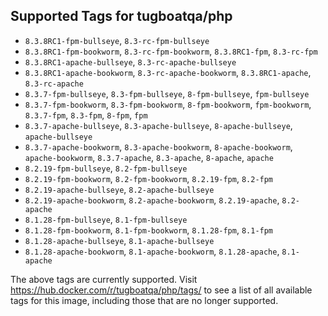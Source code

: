 ## Supported Tags for tugboatqa/php

* `8.3.8RC1-fpm-bullseye`, `8.3-rc-fpm-bullseye`
* `8.3.8RC1-fpm-bookworm`, `8.3-rc-fpm-bookworm`, `8.3.8RC1-fpm`, `8.3-rc-fpm`
* `8.3.8RC1-apache-bullseye`, `8.3-rc-apache-bullseye`
* `8.3.8RC1-apache-bookworm`, `8.3-rc-apache-bookworm`, `8.3.8RC1-apache`, `8.3-rc-apache`
* `8.3.7-fpm-bullseye`, `8.3-fpm-bullseye`, `8-fpm-bullseye`, `fpm-bullseye`
* `8.3.7-fpm-bookworm`, `8.3-fpm-bookworm`, `8-fpm-bookworm`, `fpm-bookworm`, `8.3.7-fpm`, `8.3-fpm`, `8-fpm`, `fpm`
* `8.3.7-apache-bullseye`, `8.3-apache-bullseye`, `8-apache-bullseye`, `apache-bullseye`
* `8.3.7-apache-bookworm`, `8.3-apache-bookworm`, `8-apache-bookworm`, `apache-bookworm`, `8.3.7-apache`, `8.3-apache`, `8-apache`, `apache`
* `8.2.19-fpm-bullseye`, `8.2-fpm-bullseye`
* `8.2.19-fpm-bookworm`, `8.2-fpm-bookworm`, `8.2.19-fpm`, `8.2-fpm`
* `8.2.19-apache-bullseye`, `8.2-apache-bullseye`
* `8.2.19-apache-bookworm`, `8.2-apache-bookworm`, `8.2.19-apache`, `8.2-apache`
* `8.1.28-fpm-bullseye`, `8.1-fpm-bullseye`
* `8.1.28-fpm-bookworm`, `8.1-fpm-bookworm`, `8.1.28-fpm`, `8.1-fpm`
* `8.1.28-apache-bullseye`, `8.1-apache-bullseye`
* `8.1.28-apache-bookworm`, `8.1-apache-bookworm`, `8.1.28-apache`, `8.1-apache`

The above tags are currently supported. Visit https://hub.docker.com/r/tugboatqa/php/tags/ to see a list of all available tags for this image, including those that are no longer supported.
